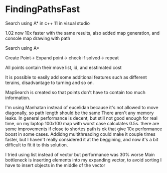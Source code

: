 # FindingPathsFast
Search using A* in c++ 11 in visual studio

1.02
now 10x faster with the same results, also added map generation, and console map drawing with path

Search using A*

Create Point-> Expand point-> check if solved-> repeat

All points contain their move list, id, and esstimated cost

It is possible to easily add some additional features such as different terains, disadvantage to turning and so on.

MapSearch is created so that points don't have to contain too much information.

I'm using Manhatan instead of eucelidan because it's not allowed to move diagonally, so path length should be the same
There aren't any memory leaks.
In general performance is decent, but still not good enough for real time, on my laptop 100x100 map with worst case calculates 0.5s. there are some improvements if close to shortes path is ok that give 10x performance boost in some cases.
Addidng multithreading could make it couple times faster, but I haven't really considered it at the beggining, and now it's a bit difficult to fit it to this solution.

I tried using list instead of vector but performance was 30% worse
Main bottleneck is inserting elements into my expanding vector, to avoid sorting I have to insert objects in the middle of the vector